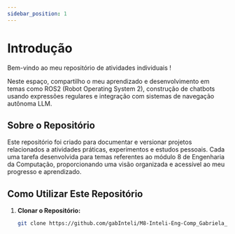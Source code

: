 ```yaml
---
sidebar_position: 1
---
```


# Introdução

Bem-vindo ao meu repositório de atividades individuais ! 

Neste espaço, compartilho o meu aprendizado e desenvolvimento em temas como ROS2 (Robot Operating System 2), construção de chatbots usando expressões regulares e integração com sistemas de navegação autônoma LLM.

## Sobre o Repositório

Este repositório foi criado para documentar e versionar projetos relacionados a atividades práticas, experimentos e estudos pessoais. 
Cada uma tarefa desenvolvida para temas referentes ao módulo 8 de Engenharia da Computação, proporcionando uma visão organizada e acessível ao meu progresso e aprendizado.

## Como Utilizar Este Repositório

1. **Clonar o Repositório:**
   ```bash
   git clone https://github.com/gabInteli/M8-Inteli-Eng-Comp_Gabriela_Matias.git